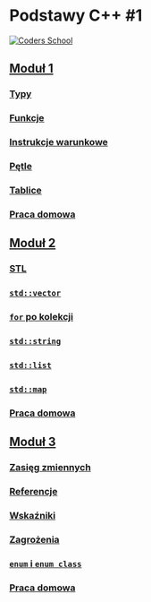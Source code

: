 # Podstawy C++ #1

<a href="https://coders.school">
    <img width="500" data-src="coders_school_logo.png" src="coders_school_logo.png" alt="Coders School" class="plain">
</a>

## [Moduł 1](module1/)

### [Typy](module1/presentation_types.md)

### [Funkcje](module1/presentation_functions.md)

### [Instrukcje warunkowe](module1/presentation_branches.md)

### [Pętle](module1/presentation_loops.md)

### [Tablice](module1/presentation_arrays.md)

### [Praca domowa](module1/presentation_homework.md)

## [Moduł 2](module2/)

### [STL](module2/presentation_stl_intro.md)

### [`std::vector`](module2/presentation_vector.md)

### [`for` po kolekcji](module2/presentation_range_for.md)

### [`std::string`](module2/presentation_string.md)

### [`std::list`](module2/presentation_list.md)

### [`std::map`](module2/presentation_map.md)

### [Praca domowa](module2/presentation_homework.md)

## [Moduł 3](module3/)

### [Zasięg zmiennych](module3/presentation_scopes.md)

### [Referencje](module3/presentation_references.md)

### [Wskaźniki](module3/presentation_pointers.md)

### [Zagrożenia](module3/presentation_hazards.md)

### [`enum` i `enum class`](module3/presentation_enums.md)

### [Praca domowa](module3/presentation_homework.md)

